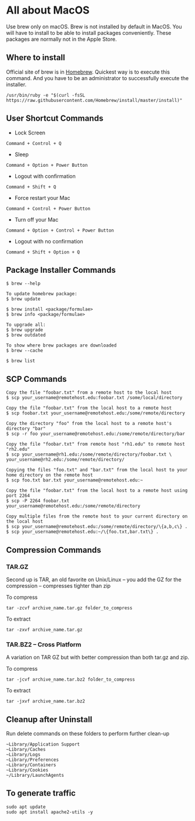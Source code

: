 # All about MacOS
Use brew only on macOS. Brew is not installed by default in MacOS. You will have to install to be able to install packages conveniently. These packages are normally not in the Apple Store.

## Where to install
Official site of brew is in [Homebrew](https://brew.sh/). Quickest way is to execute this command. And you have to be an administrator to successfully execute the installer.

```
/usr/bin/ruby -e "$(curl -fsSL https://raw.githubusercontent.com/Homebrew/install/master/install)"
```

## User Shortcut Commands

* Lock Screen
```
Command + Control + Q
```
* Sleep
```
Command + Option + Power Button
```
* Logout with confirmation
```
Command + Shift + Q
```
* Force restart your Mac
```
Command + Control + Power Button
```
* Turn off your Mac
```
Command + Option + Control + Power Button
```
* Logout with no confirmation
```
Command + Shift + Option + Q
```


## Package Installer Commands
```
$ brew --help

To update homebrew package:
$ brew update

$ brew install <package/formulae>
$ brew info <package/formulae>

To upgrade all:
$ brew upgrade
$ brew outdated

To show where brew packages are downloaded
$ brew --cache

$ brew list
```

## SCP Commands
```
Copy the file "foobar.txt" from a remote host to the local host
$ scp your_username@remotehost.edu:foobar.txt /some/local/directory

Copy the file "foobar.txt" from the local host to a remote host
$ scp foobar.txt your_username@remotehost.edu:/some/remote/directory

Copy the directory "foo" from the local host to a remote host's directory "bar"
$ scp -r foo your_username@remotehost.edu:/some/remote/directory/bar

Copy the file "foobar.txt" from remote host "rh1.edu" to remote host "rh2.edu"
$ scp your_username@rh1.edu:/some/remote/directory/foobar.txt \
your_username@rh2.edu:/some/remote/directory/

Copying the files "foo.txt" and "bar.txt" from the local host to your home directory on the remote host
$ scp foo.txt bar.txt your_username@remotehost.edu:~

Copy the file "foobar.txt" from the local host to a remote host using port 2264
$ scp -P 2264 foobar.txt your_username@remotehost.edu:/some/remote/directory

Copy multiple files from the remote host to your current directory on the local host
$ scp your_username@remotehost.edu:/some/remote/directory/\{a,b,c\} .
$ scp your_username@remotehost.edu:~/\{foo.txt,bar.txt\} .

```

## Compression Commands
### TAR.GZ
Second up is TAR, an old favorite on Unix/Linux – you add the GZ for the compression – compresses tighter than zip

To compress
```
tar -zcvf archive_name.tar.gz folder_to_compress
```

To extract
```
tar -zxvf archive_name.tar.gz
```

### TAR.BZ2 – Cross Platform
A variation on TAR GZ but with better compression than both tar.gz and zip.

To compress
```
tar -jcvf archive_name.tar.bz2 folder_to_compress
```

To extract
```
tar -jxvf archive_name.tar.bz2
```

## Cleanup after Uninstall
Run delete commands on these folders to perform further clean-up
```
~Library/Application Support
~Library/Caches
~Library/Logs
~Library/Preferences
~Library/Containers
~Library/Cookies
~/Library/LaunchAgents
```

## To generate traffic
```
sudo apt update
sudo apt install apache2-utils -y
```
